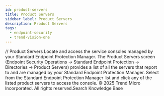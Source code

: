 ```yaml
---
id: product-servers
title: Product Servers
sidebar_label: Product Servers
description: Product Servers
tags:
  - endpoint-security
  - trend-vision-one
---
```


/*<![CDATA[*/ $('#title').html($('meta[name=map-description]').attr('content')); /*]]>*/ Product Servers Locate and access the service consoles managed by your Standard Endpoint Protection Manager. The Product Servers screen (Endpoint Security Operations → Standard Endpoint Protection → Directories → Product Servers) provides a list of all the servers that report to and are managed by your Standard Endpoint Protection Manager. Select from the Standard Endpoint Protection Manager list and click any of the listed product servers to access the console. © 2025 Trend Micro Incorporated. All rights reserved.Search Knowledge Base